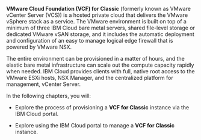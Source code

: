 **VMware Cloud Foundation (VCF) for Classic** (formerly known as VMware vCenter Server (VCS)) is a hosted private cloud that delivers the VMware vSphere stack as a service. The VMware environment is built on top of a minimum of three IBM Cloud bare metal servers, shared file-level storage or dedicated VMware vSAN storage, and it includes the automatic deployment and configuration of an easy to manage logical edge firewall that is powered by VMware NSX.

The entire environment can be provisioned in a matter of hours, and the elastic bare metal infrastructure can scale out the compute capacity rapidly when needed. IBM Cloud provides clients with full, native root access to the VMware ESXi hosts, NSX Manager, and the centralized platform for management, vCenter Server.

In the following chapters, you will:

- Explore the process of provisioning a **VCF for Classic** instance via the IBM Cloud portal.

- Explore using the IBM Cloud portal to manage a **VCF for Classic** instance.
